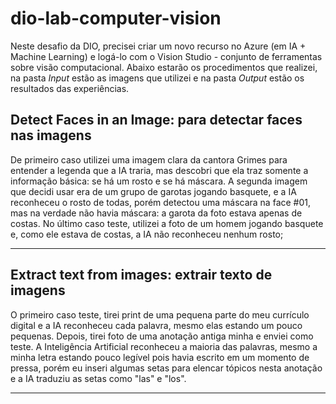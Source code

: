 # dio-lab-computer-vision

Neste desafio da DIO, precisei criar um novo recurso no Azure (em IA + Machine Learning) e logá-lo com o Vision Studio - conjunto de ferramentas sobre visão computacional. Abaixo estarão os procedimentos que realizei, na pasta <i>Input</i> estão as imagens que utilizei e na pasta  <i>Output</i> estão os resultados das experiências.

## Detect Faces in an Image: para detectar faces nas imagens
De primeiro caso utilizei uma imagem clara da cantora Grimes para entender a legenda que a IA traria, mas descobri que ela traz somente a informação básica: se há um rosto e se há máscara. A segunda imagem que decidi usar era de um grupo de garotas jogando basquete, e a IA reconheceu o rosto de todas, porém detectou uma máscara na face #01, mas na verdade não havia máscara: a garota da foto estava apenas de costas. No último caso teste, utilizei a foto de um homem jogando basquete e, como ele estava de costas, a IA não reconheceu nenhum rosto;
<br>
<hr>

## Extract text from images: extrair texto de imagens
O primeiro caso teste, tirei print de uma pequena parte do meu currículo digital e a IA reconheceu cada palavra, mesmo elas estando um pouco pequenas. Depois, tirei foto de uma anotação antiga minha e enviei como teste. A Inteligência Artificial reconheceu a maioria das palavras, mesmo a minha letra estando pouco legível pois havia escrito em um momento de pressa, porém eu inseri algumas setas para elencar tópicos nesta anotação e a IA traduziu as setas como "las" e "los".
<br>
<hr>

